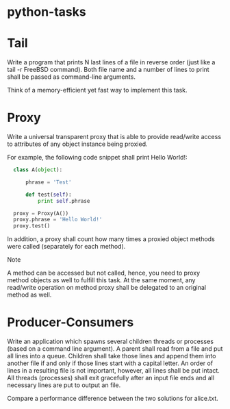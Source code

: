 # python-tasks

# Tail
Write a program that prints N last lines of a file in reverse order (just like a tail -r FreeBSD command). Both file name and a number of lines to print shall be passed as command-line arguments.

Think of a memory-efficient yet fast way to implement this task.

# Proxy
Write a universal transparent proxy that is able to provide read/write access to attributes of any object instance being proxied.

For example, the following code snippet shall print Hello World!:
```python
  class A(object):

      phrase = 'Test'

      def test(self):
          print self.phrase

  proxy = Proxy(A())
  proxy.phrase = 'Hello World!'
  proxy.test()
```
In addition, a proxy shall count how many times a proxied object methods were called (separately for each method).

Note

A method can be accessed but not called, hence, you need to proxy method objects as well to fulfill this task. At the same moment, any read/write operation on method proxy shall be delegated to an original method as well.


# Producer-Consumers
Write an application which spawns several children threads or processes (based on a command line argument). A parent shall read from a file and put all lines into a queue. Children shall take those lines and append them into another file if and only if those lines start with a capital letter. An order of lines in a resulting file is not important, however, all lines shall be put intact. All threads (processes) shall exit gracefully after an input file ends and all necessary lines are put to output an file.

Compare a performance difference between the two solutions for alice.txt.
